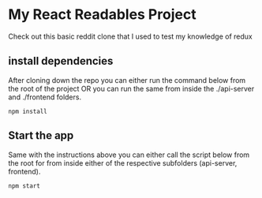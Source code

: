 # My React Readables Project

Check out this basic reddit clone that I used to test my knowledge of redux

## install dependencies

After cloning down the repo you can either run the command below from the root of the project OR you can run the same from inside the ./api-server and ./frontend folders.

```npm install```

## Start the app

Same with the instructions above you can either call the script below from the root for from inside either of the respective subfolders (api-server, frontend).

```npm start```
